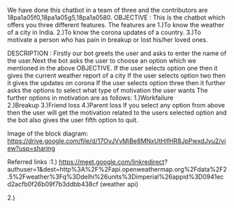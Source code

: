 We have done this chatbot in a team of three  and the contributors are 18pa1a05f0,18pa1a05g5,18pa1a0580.
OBJECTIVE : This is the chatbot which offers you three different features. The features are
             1.)To know the weather of a city in India.
             2.)To know the corona updates of a country.
             3.)To motivate a person who has pain in breakup or lost his/her loved ones.
             
DESCRIPTION : Firstly our bot greets the user and asks to enter the name of the user.Next the bot asks the user to choose an option which we mentioned in the above OBJECTIVE.
If the user selects option one then it gives the current weather report of a city
If the user selects option two then it gives the updates on corona
If the user selects option three then it further asks the options to select what type of motivation the user wants
             The further options in motivation are as follows:
             1.)Workfailure     
             2.)Breakup
             3.)Friend loss
             4.)Parent loss
If you select any option from above then the user will get the motivation related to the users selected option and the bot also gives the user fifth option to quit.

Image of the block diagram: https://drive.google.com/file/d/17OvJVvMjBe8MNxUtHifHR8JpPwxdJvu2/view?usp=sharing

Referred links :1.) https://meet.google.com/linkredirect?   authuser=1&dest=http%3A%2F%2Fapi.openweathermap.org%2Fdata%2F2.5%2Fweather%3Fq%3Ddelhi%26units%3Dimperial%26appid%3D0941ecd2acfb0f26b09f7b3ddbb438cf (weather api)

2.)
             
            
